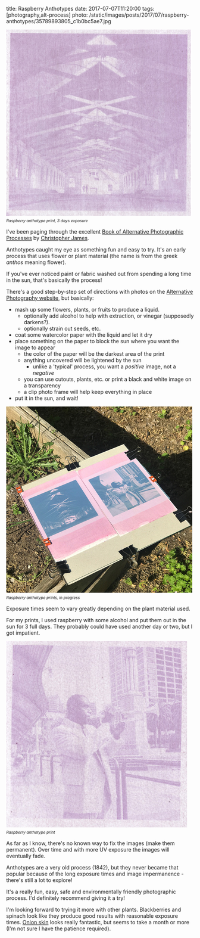 title: Raspberry Anthotypes
date: 2017-07-07T11:20:00
tags: [photography,alt-process]
photo: /static/images/posts/2017/07/raspberry-anthotypes/35789893805_c1b0bc5ae7.jpg

<p>
  <img class="img-responsive" src="/static/images/posts/2017/07/raspberry-anthotypes/35789893805_c1b0bc5ae7.jpg" />
  <br />
  <i style="font-size: 0.75em;">Raspberry anthotype print, 3 days exposure</i>
</p>

I've been paging through the excellent
[Book of Alternative Photographic Processes](https://www.amazon.com/Book-Alternative-Photographic-Processes/dp/1285089316/?tag=engcoffee-20)
by [Christopher James](http://www.christopherjames-studio.com/).

Anthotypes caught my eye as something fun and easy to try.
It's an early process that uses flower or plant material
(the name is from the greek *anthos* meaning flower).

If you've ever noticed paint or fabric washed out from spending a long time in the sun,
that's basically the process!

There's a good step-by-step set of directions with photos on
the [Alternative Photography website](http://www.alternativephotography.com/anthotypes-making-print-using-plants/),
but basically:

-  mash up some flowers, plants, or fruits to produce a liquid.
    - optionally add alcohol to help with extraction, or vinegar (supposedly darkens?).
    - optionally strain out seeds, etc.
- coat some watercolor paper with the liquid and let it dry
- place something on the paper to block the sun where you want the image to appear
    - the color of the paper will be the darkest area of the print
    - anything uncovered will be lightened by the sun
        - unlike a 'typical' process, you want a *positive* image, not a *negative*
    - you can use cutouts, plants, etc. or print a black and white image on a transparency
    - a clip photo frame will help keep everything in place
- put it in the sun, and wait!

<p>
  <img class="img-responsive" src="/static/images/posts/2017/07/raspberry-anthotypes/34981034903_b0a4b3ca3e.jpg" />
  <br />
  <i style="font-size: 0.75em;">Raspberry anthotype prints, in progress</i>
</p>

Exposure times seem to vary greatly depending on the plant material used.

For my prints, I used raspberry with some alcohol and put them out in the sun for 3 full days.
They probably could have used another day or two, but I got impatient.

<p>
  <img class="img-responsive" src="/static/images/posts/2017/07/raspberry-anthotypes/35658008121_5742e14377.jpg" />
  <br />
  <i style="font-size: 0.75em;">Raspberry anthotype print</i>
</p>

As far as I know, there's no known way to fix the images (make them permanent).
Over time and with more UV exposure the images will eventually fade.


Anthotypes are a very old process (1842), but they never became that popular because of
the long exposure times and image impermanence - there's still a lot to explore!

It's a really fun, easy, safe and environmentally friendly photographic process.
I'd definitely recommend giving it a try!

I'm looking forward to trying it more with other plants.
Blackberries and spinach look like they produce good results with reasonable exposure times.
[Onion skin](https://books.google.com/books?id=mn5ZCQAAQBAJ&pg=PT86&lpg=PT86&dq=onion+skin+anthotype+recipe&source=bl&ots=b441YOVO5y&sig=SPnWSOMwBTZ4soTCOOD_X-YMGNw&hl=en&sa=X&ved=0ahUKEwjc4ICukfnUAhXL7IMKHaIpBHAQ6AEIMzAC#v=onepage&q=onion%20skin%20anthotype%20recipe&f=false)
looks really fantastic, but seems to take a month or more (I'm not sure I have the patience required).

